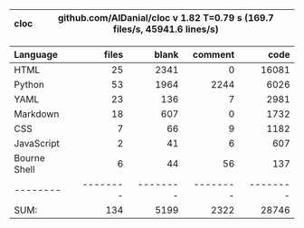 cloc|github.com/AlDanial/cloc v 1.82  T=0.79 s (169.7 files/s, 45941.6 lines/s)
--- | ---

Language|files|blank|comment|code
:-------|-------:|-------:|-------:|-------:
HTML|25|2341|0|16081
Python|53|1964|2244|6026
YAML|23|136|7|2981
Markdown|18|607|0|1732
CSS|7|66|9|1182
JavaScript|2|41|6|607
Bourne Shell|6|44|56|137
--------|--------|--------|--------|--------
SUM:|134|5199|2322|28746
